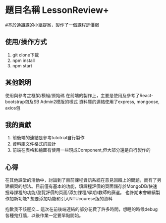# 題目名稱 LessonReview+

#基於通識課的小組提案，製作了一個課程評價網

## 使用/操作方式
1. git clone下載
2. npm install 
3. npm start 

## 其他說明
使用與參考之框架/模組/原始碼
在前端的製作上，主要是使用及參考了React-bootstrap包及SB Admin2模版的樣式
資料庫的連結使用了express, mongoose, axios包

## 我的貢獻
1. 前後端的連結是參考tutotrial自行製作
2. 資料庫文件格式的設計
3. 前端在表格和繪圖有使用一些現成Component,但大部分還是自行製作的

## 心得
在其他課堂的活動中，討論到了目前課程資訊系統在意見回饋上的問題，而有了另建網頁的想法。目前僅有基本的功能，填課程評價的頁面儲存於MongoDB/快速搜尋課程的功能/瀏覽評價的頁面/添加課程/學期/教師的篩選。 也許期末會繼續製作加新功能? 想要添加功能和引入NTUcourese版的資料

抱歉我不該遲交... 這次在前後端連結的部分花費了許多時間，想睡的時候debug各種鬼打牆，以後作業一定要早點開始。

